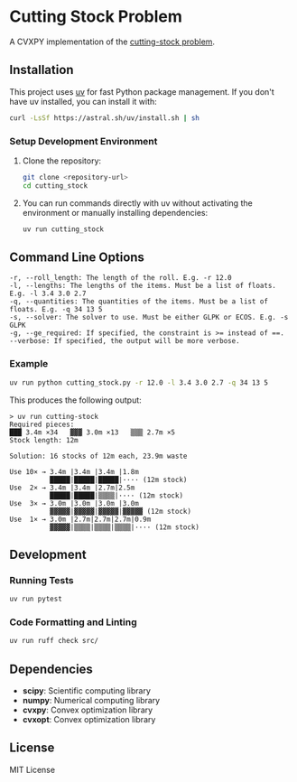 # Cutting Stock Problem

A CVXPY implementation of the [cutting-stock problem](https://en.wikipedia.org/wiki/Cutting_stock_problem).

## Installation

This project uses [uv](https://docs.astral.sh/uv/) for fast Python package management. If you don't have uv installed, you can install it with:

```bash
curl -LsSf https://astral.sh/uv/install.sh | sh
```

### Setup Development Environment

1. Clone the repository:

   ```bash
   git clone <repository-url>
   cd cutting_stock
   ```

2. You can run commands directly with uv without activating the environment or manually installing dependencies:

   ```bash
   uv run cutting_stock
   ```

## Command Line Options

``` console
-r, --roll_length: The length of the roll. E.g. -r 12.0
-l, --lengths: The lengths of the items. Must be a list of floats. E.g. -l 3.4 3.0 2.7
-q, --quantities: The quantities of the items. Must be a list of floats. E.g. -q 34 13 5
-s, --solver: The solver to use. Must be either GLPK or ECOS. E.g. -s GLPK
-g, --ge_required: If specified, the constraint is >= instead of ==.
--verbose: If specified, the output will be more verbose.
```

### Example

```bash
uv run python cutting_stock.py -r 12.0 -l 3.4 3.0 2.7 -q 34 13 5
```

This produces the following output:

```console
> uv run cutting-stock
Required pieces:
███ 3.4m ×34   ▓▓▓ 3.0m ×13   ▒▒▒ 2.7m ×5
Stock length: 12m

Solution: 16 stocks of 12m each, 23.9m waste

Use 10× → 3.4m |3.4m |3.4m |1.8m
          █████|█████|█████|···· (12m stock)
Use  2× → 3.4m |3.4m |2.7m|2.5m
          █████|█████|▒▒▒▒|···· (12m stock)
Use  3× → 3.0m |3.0m |3.0m |3.0m 
          ▓▓▓▓▓|▓▓▓▓▓|▓▓▓▓▓|▓▓▓▓▓ (12m stock)
Use  1× → 3.0m |2.7m|2.7m|2.7m|0.9m
          ▓▓▓▓▓|▒▒▒▒|▒▒▒▒|▒▒▒▒|···· (12m stock)
```

## Development

### Running Tests

```bash
uv run pytest
```

### Code Formatting and Linting

```bash
uv run ruff check src/
```

## Dependencies

- **scipy**: Scientific computing library
- **numpy**: Numerical computing library
- **cvxpy**: Convex optimization library
- **cvxopt**: Convex optimization library

## License

MIT License
